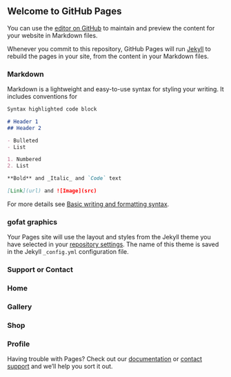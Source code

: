 ## Welcome to GitHub Pages

You can use the [editor on GitHub](https://github.com/GOFATgraphics/Gofat-graphics-design/edit/gh-pages/index.md) to maintain and preview the content for your website in Markdown files.

Whenever you commit to this repository, GitHub Pages will run [Jekyll](https://jekyllrb.com/) to rebuild the pages in your site, from the content in your Markdown files.

### Markdown

Markdown is a lightweight and easy-to-use syntax for styling your writing. It includes conventions for

```markdown
Syntax highlighted code block

# Header 1
## Header 2

- Bulleted
- List

1. Numbered
2. List

**Bold** and _Italic_ and `Code` text

[Link](url) and ![Image](src)
```

For more details see [Basic writing and formatting syntax](https://docs.github.com/en/github/writing-on-github/getting-started-with-writing-and-formatting-on-github/basic-writing-and-formatting-syntax).

### gofat graphics

Your Pages site will use the layout and styles from the Jekyll theme you have selected in your [repository settings](https://github.com/GOFATgraphics/Gofat-graphics-design/settings/pages). The name of this theme is saved in the Jekyll `_config.yml` configuration file.

### Support or Contact
### Home
### Gallery
### Shop
### Profile

Having trouble with Pages? Check out our [documentation](https://docs.github.com/categories/github-pages-basics/) or [contact support](https://support.github.com/contact) and we’ll help you sort it out.
